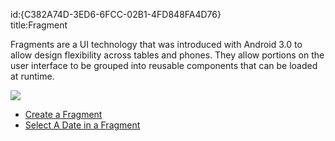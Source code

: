 id:{C382A74D-3ED6-6FCC-02B1-4FD848FA4D76}  
title:Fragment  

Fragments are a UI technology that was introduced with Android 3.0 to allow
design flexibility across tables and phones. They allow portions on the user
interface to be grouped into reusable components that can be loaded at
runtime.

 [ ![](Images/CreateAFragment.png)](Images/CreateAFragment.png)

-   <span class="noChildren"><a href="/recipes/android/other_ux/fragment/create_a_fragment">Create a
    Fragment</a></span> 
-   <span class="noChildren"><a href="/recipes/android/other_ux/fragment/select_a_date_in_a_fragment">Select A
    Date in a Fragment</a></span>